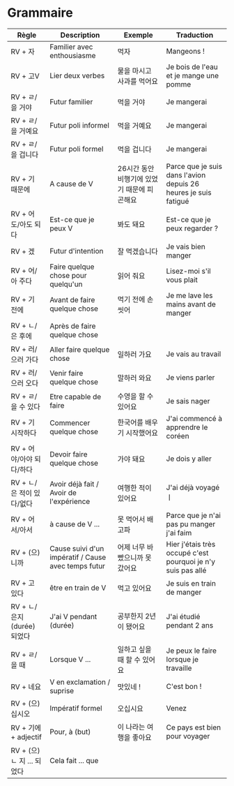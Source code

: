 # Grammaire

| Règle   | Description | Exemple  | Traduction |
|---|---|---|---|
| RV + 자 | Familier avec enthousiasme  | 먹자 | Mangeons ! |
| RV + 고V | Lier deux verbes | 물을 마시고 사과를 먹어요 | Je bois de l'eau et je mange une pomme |
| RV + ㄹ/을 거야 | Futur familier | 먹을 거야 | Je mangerai |
| RV + ㄹ/을 거예요 | Futur poli informel | 먹을 거예요 | Je mangerai |
| RV + ㄹ/을 겁니다 | Futur poli formel | 먹을 겁니다 | Je mangerai |
| RV + 기 때문에 | A cause de V | 26시간 동안 비행기에 있었기 때문에 피곤해요 | Parce que je suis dans l'avion depuis 26 heures je suis fatigué |
| RV + 어도/아도 되다 | Est-ce que je peux V | 봐도 돼요 | Est-ce que je peux regarder ? |
| RV + 겠 | Futur d'intention | 잘 먹겠습니다 | Je vais bien manger |
| RV + 어/아 주다 | Faire quelque chose pour quelqu'un | 읽어 줘요 | Lisez-moi s'il vous plait |
| RV + 기 전에 | Avant de faire quelque chose | 먹기 전에 손 씻어 | Je me lave les mains avant de manger |
| RV + ㄴ/은 후에 | Après de faire quelque chose |  |  |
| RV + 러/으러 가다 | Aller faire quelque chose | 일하러 가요 | Je vais au travail |
| RV + 러/으러 오다 | Venir faire quelque chose | 말하러 와요 | Je viens parler |
| RV + ㄹ/을 수 있다 | Etre capable de faire | 수영을 할 수 있어요 | Je sais nager |
| RV + 기 시작하다 | Commencer quelque chose | 한국어를 배우기 시작했어요 | J'ai commencé à apprendre le coréen |
| RV + 어야/아야 되다/하다 | Devoir faire quelque chose | 가야 돼요 | Je dois y aller |
| RV + ㄴ/은 적이 있다/없다 | Avoir déjà fait / Avoir de l'expérience | 여행한 적이 있어요 | J'ai déjà voyagé ㅣ
| RV + 어서/아서 | à cause de V ... | 못 먹어서 배고파 | Parce que je n'ai pas pu manger j'ai faim |
| RV + (으)니까 | Cause suivi d'un impératif / Cause avec temps futur | 어제 너무 바빴으니까 못 갔어요 | Hier j'étais très occupé c'est pourquoi je n'y suis pas allé 
| RV + 고 있다 | être en train de V | 먹고 있어요 | Je suis en train de manger |
| RV + ㄴ/은지 (durée) 되었다 | J'ai V pendant (durée) | 공부한지 2년이 됐어요 | J'ai étudié pendant 2 ans |
| RV + ㄹ/을 때 | Lorsque V ... | 일하고 싶을 때 할 수 있어요 | Je peux le faire lorsque je travaille |
| RV + 네요 | V en exclamation / suprise | 맛있네 ! | C'est bon ! |
| RV + (으)십시오 | Impératif formel | 오십시요 | Venez |
| RV + 기에 + adjectif | Pour, à (but) | 이 나라는 여행을 좋아요 | Ce pays est bien pour voyager |
| RV + (으)ㄴ 지 ... 되었다 | Cela fait ... que | | |

